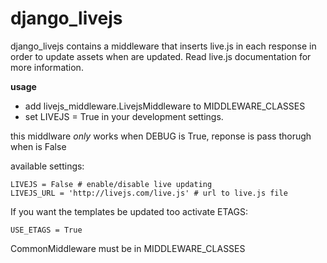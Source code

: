 
django_livejs
=============

django_livejs contains a middleware that inserts live.js in each response in order to update assets when are updated. Read live.js documentation for more information.

**usage**

 - add livejs_middleware.LivejsMiddleware to MIDDLEWARE_CLASSES 
 - set LIVEJS = True in your development settings.

this middlware *only* works when DEBUG is True, reponse is pass thorugh when is False

available settings:

    LIVEJS = False # enable/disable live updating
    LIVEJS_URL = 'http://livejs.com/live.js' # url to live.js file

If you want the templates be updated too activate ETAGS:

    USE_ETAGS = True

CommonMiddleware must be in MIDDLEWARE_CLASSES


